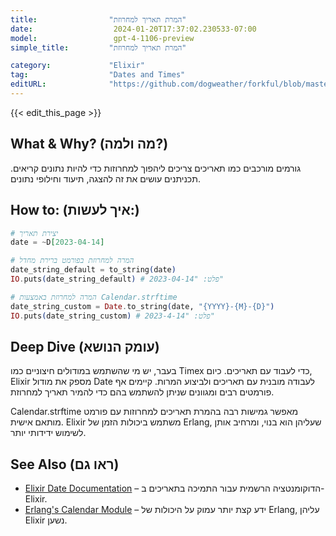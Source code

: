 ```yaml
---
title:                "המרת תאריך למחרוזת"
date:                  2024-01-20T17:37:02.230533-07:00
model:                 gpt-4-1106-preview
simple_title:         "המרת תאריך למחרוזת"

category:             "Elixir"
tag:                  "Dates and Times"
editURL:              "https://github.com/dogweather/forkful/blob/master/content/he/elixir/converting-a-date-into-a-string.md"
---
```


{{< edit_this_page >}}

## What & Why? (מה ולמה?)
גורמים מורכבים כמו תאריכים צריכים ליהפוך למחרוזות כדי להיות נתונים קריאים. תכניתנים עושים את זה להצגה, תיעוד וחילופי נתונים.

## How to: (איך לעשות:)
```elixir
# יצירת תאריך
date = ~D[2023-04-14]

# המרה למחרוזת בפורמט ברירת מחדל
date_string_default = to_string(date)
IO.puts(date_string_default) # פלט: "2023-04-14"

# המרה למחרוזת באמצעות Calendar.strftime
date_string_custom = Date.to_string(date, "{YYYY}-{M}-{D}")
IO.puts(date_string_custom) # פלט: "2023-4-14"
```

## Deep Dive (עומק הנושא)
בעבר, יש מי שהשתמש במודולים חיצוניים כמו Timex כדי לעבוד עם תאריכים. כיום, Elixir מספק את מודול Date לעבודה מובנית עם תאריכים ולביצוע המרות. קיימים אף פורמטים רבים ומגוונים שניתן להשתמש בהם כדי להמיר תאריך למחרוזת.

Calendar.strftime מאפשר גמישות רבה בהמרת תאריכים למחרוזות עם פורמט מותאם אישית. Elixir משתמש ביכולות הזמן של Erlang, שעליהן הוא בנוי, ומרחיב אותן לשימוש ידידותי יותר.

## See Also (ראו גם)
- [Elixir Date Documentation](https://hexdocs.pm/elixir/Date.html) – הדוקומנטציה הרשמית עבור התמיכה בתאריכים ב-Elixir.
- [Erlang's Calendar Module](http://erlang.org/doc/man/calendar.html) – ידע קצת יותר עמוק על היכולות של Erlang, עליהן Elixir נשען.
